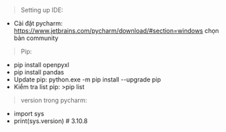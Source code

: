 > Setting up IDE:
- Cài đặt pycharm: https://www.jetbrains.com/pycharm/download/#section=windows chọn bản community 

> Pip:
- pip install openpyxl
- pip install pandas
- Update pip: python.exe -m pip install --upgrade pip
- Kiểm tra list pip: >pip list

> version trong pycharm:
- import sys
- print(sys.version)  # 3.10.8
